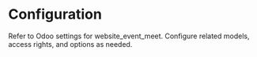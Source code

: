 # Configuration

Refer to Odoo settings for website_event_meet. Configure related models, access rights, and options as needed.
